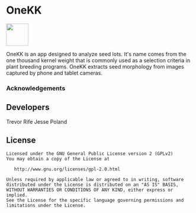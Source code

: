 # OneKK
<a href="https://play.google.com/store/apps/details?id=org.wheatgenetics.onekk">
    <img src="https://play.google.com/intl/en_us/badges/images/generic/en-play-badge.png" height="60">
</a>

OneKK is an app designed to analyze seed lots. It's name comes from the one thousand kernel weight that is commonly used as a selection criteria in plant breeding programs. OneKK extracts seed morphology from images captured by phone and tablet cameras.

### Acknowledgements
## Developers
Trevor Rife
Jesse Poland

## License
    Licensed under the GNU General Public License version 2 (GPLv2)
    You may obtain a copy of the License at

       http://www.gnu.org/licenses/gpl-2.0.html

    Unless required by applicable law or agreed to in writing, software
    distributed under the License is distributed on an "AS IS" BASIS,
    WITHOUT WARRANTIES OR CONDITIONS OF ANY KIND, either express or implied.
    See the License for the specific language governing permissions and
    limitations under the License.